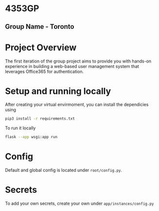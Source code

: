 # 4353GP
## Group Name - Toronto


# Project Overview
The first iteration of the group project aims to provide you with hands-on experience in building a web-based user management system that leverages Office365 for authentication.

# Setup and running locally
After creating your virtual envirmoment, you can install the dependicies using
```bash
pip3 install -r requirements.txt
```

To run it locally
```bash
flask --app wsgi:app run
```

# Config
Default and global config is located under `root/config.py`.

# Secrets
To add your own secrets, create your own under `app/instances/config.py`

